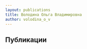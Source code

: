 ```yaml
---
layout: publications
title: Володина Ольга Владимировна
author: volodina_o_v
---
```


Публикации
----------
